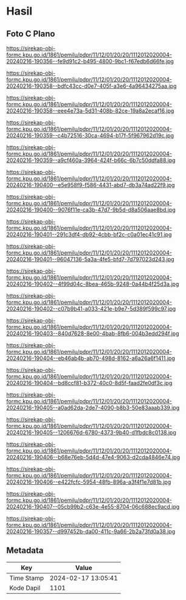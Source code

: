# Hasil

## Foto C Plano

https://sirekap-obj-formc.kpu.go.id/1861/pemilu/pdpr/11/12/01/20/20/1112012020004-20240216-190356--fe9d91c2-b495-4800-9bc1-f67edb6d66fe.jpg

https://sirekap-obj-formc.kpu.go.id/1861/pemilu/pdpr/11/12/01/20/20/1112012020004-20240216-190358--bdfc43cc-d0e7-405f-a3e6-4a96434275aa.jpg

https://sirekap-obj-formc.kpu.go.id/1861/pemilu/pdpr/11/12/01/20/20/1112012020004-20240216-190358--eee4e73a-5d31-408b-82ce-19a8a2ecaf16.jpg

https://sirekap-obj-formc.kpu.go.id/1861/pemilu/pdpr/11/12/01/20/20/1112012020004-20240216-190359--c4b72516-30ca-4694-b17f-5f967962d19c.jpg

https://sirekap-obj-formc.kpu.go.id/1861/pemilu/pdpr/11/12/01/20/20/1112012020004-20240216-190359--a9cf460a-3964-424f-b66c-6b7c50ddfa88.jpg

https://sirekap-obj-formc.kpu.go.id/1861/pemilu/pdpr/11/12/01/20/20/1112012020004-20240216-190400--e5e958f9-f586-4431-abd7-db3a74ad22f9.jpg

https://sirekap-obj-formc.kpu.go.id/1861/pemilu/pdpr/11/12/01/20/20/1112012020004-20240216-190400--9076f11e-ca3b-47d7-9b5d-d8a506aae8bd.jpg

https://sirekap-obj-formc.kpu.go.id/1861/pemilu/pdpr/11/12/01/20/20/1112012020004-20240216-190401--291c3df4-db92-4cbb-bf2c-c0a01ec41c91.jpg

https://sirekap-obj-formc.kpu.go.id/1861/pemilu/pdpr/11/12/01/20/20/1112012020004-20240216-190401--96047136-5a3a-4fe5-bfd7-7d797023d243.jpg

https://sirekap-obj-formc.kpu.go.id/1861/pemilu/pdpr/11/12/01/20/20/1112012020004-20240216-190402--4f99d04c-8bea-465b-9248-0a44b4f25d3a.jpg

https://sirekap-obj-formc.kpu.go.id/1861/pemilu/pdpr/11/12/01/20/20/1112012020004-20240216-190402--c07b9b41-a033-421e-b9e7-5d389f599c97.jpg

https://sirekap-obj-formc.kpu.go.id/1861/pemilu/pdpr/11/12/01/20/20/1112012020004-20240216-190403--840d7628-8e00-4bab-8fb6-004b3edd294f.jpg

https://sirekap-obj-formc.kpu.go.id/1861/pemilu/pdpr/11/12/01/20/20/1112012020004-20240216-190404--eb46ab4b-ab70-498d-8162-a6a26a6f1411.jpg

https://sirekap-obj-formc.kpu.go.id/1861/pemilu/pdpr/11/12/01/20/20/1112012020004-20240216-190404--bd8ccf81-b372-40c0-8d5f-faad2fe0df3c.jpg

https://sirekap-obj-formc.kpu.go.id/1861/pemilu/pdpr/11/12/01/20/20/1112012020004-20240216-190405--a0ad62da-2de7-4090-b8b3-50e83aaab339.jpg

https://sirekap-obj-formc.kpu.go.id/1861/pemilu/pdpr/11/12/01/20/20/1112012020004-20240216-190405--1206676d-6780-4373-9b40-d1fbdc8c0138.jpg

https://sirekap-obj-formc.kpu.go.id/1861/pemilu/pdpr/11/12/01/20/20/1112012020004-20240216-190406--b68e76eb-5d4d-47e4-9063-d2cda4846e74.jpg

https://sirekap-obj-formc.kpu.go.id/1861/pemilu/pdpr/11/12/01/20/20/1112012020004-20240216-190406--e422fcfc-5954-48fb-896a-a3f4f1e7d81b.jpg

https://sirekap-obj-formc.kpu.go.id/1861/pemilu/pdpr/11/12/01/20/20/1112012020004-20240216-190407--05cb99b2-c63e-4e55-8704-06c688ec9acd.jpg

https://sirekap-obj-formc.kpu.go.id/1861/pemilu/pdpr/11/12/01/20/20/1112012020004-20240216-190357--d997452b-da00-411c-9a66-2b2a73fd0a38.jpg


## Metadata

| Key        | Value               |
| ---------- | ------------------- |
| Time Stamp | 2024-02-17 13:05:41 |
| Kode Dapil | 1101                |



